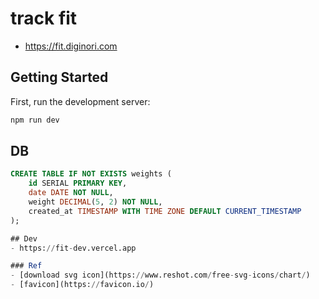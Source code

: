 # track fit
- https://fit.diginori.com

## Getting Started
First, run the development server:

```bash
npm run dev
```

## DB
```sql
CREATE TABLE IF NOT EXISTS weights (
    id SERIAL PRIMARY KEY,
    date DATE NOT NULL,
    weight DECIMAL(5, 2) NOT NULL,
    created_at TIMESTAMP WITH TIME ZONE DEFAULT CURRENT_TIMESTAMP
);

## Dev
- https://fit-dev.vercel.app

### Ref
- [download svg icon](https://www.reshot.com/free-svg-icons/chart/)
- [favicon](https://favicon.io/)
